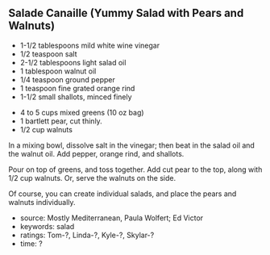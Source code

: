 Salade Canaille (Yummy Salad with Pears and Walnuts)
----------------------------------------------------

- 1-1/2 tablespoons mild white wine vinegar
- 1/2 teaspoon salt
- 2-1/2 tablespoons light salad oil
- 1 tablespoon walnut oil
- 1/4 teaspoon ground pepper
- 1 teaspoon fine grated orange rind
- 1-1/2 small shallots, minced finely
<!-- -->
- 4 to 5 cups mixed greens (10 oz bag)
- 1 bartlett pear, cut thinly.
- 1/2 cup walnuts

In a mixing bowl, dissolve salt in the vinegar; then beat in the salad
oil and the walnut oil.  Add pepper, orange rind, and shallots.

Pour on top of greens, and toss together.  Add cut pear to the top,
along with 1/2 cup walnuts.  Or, serve the walnuts on the side.

Of course, you can create individual salads, and place the pears and
walnuts individually.

- source: Mostly Mediterranean, Paula Wolfert; Ed Victor
- keywords: salad
- ratings: Tom-?, Linda-?, Kyle-?, Skylar-?
- time: ?
